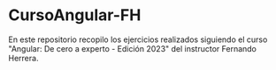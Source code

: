 # CursoAngular-FH
En este repositorio recopilo los ejercicios realizados siguiendo el curso "Angular: De cero a experto - Edición 2023" del instructor Fernando Herrera.
